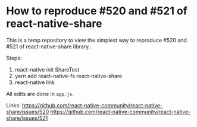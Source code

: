 # How to reproduce #520 and #521 of react-native-share
This is a temp repository to view the simplest way to reproduce #520 and #521 of react-native-share library. 

Steps: 
1) react-native init ShareTest
2) yarn add react-native-fs react-native-share
3) react-native link

All edits are done in `app.js`. 

Links: 
https://github.com/react-native-community/react-native-share/issues/520
https://github.com/react-native-community/react-native-share/issues/521

